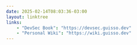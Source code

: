 ```yaml
---
date: 2025-02-14T08:03:36-03:00
layout: linktree
links:
    - "DevSec Book": "https://devsec.guisso.dev"
    - "Personal Wiki": "https://wiki.guisso.dev"
---
```


